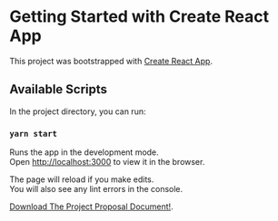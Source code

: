 # Getting Started with Create React App

This project was bootstrapped with [Create React App](https://github.com/facebook/create-react-app).

## Available Scripts

In the project directory, you can run:

### `yarn start`

Runs the app in the development mode.\
Open [http://localhost:3000](http://localhost:3000) to view it in the browser.

The page will reload if you make edits.\
You will also see any lint errors in the console.

<p> <a href="https://github.com/YahtzeeRage/CellProfilerAnalystPOC/blob/fedabe93232339b0df3a07674355e727129963c0/CellProfiler_Analyst_ForThe_Web_Proposal.pdf">Download The Project Proposal Document!</a>.</p>
